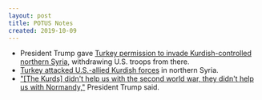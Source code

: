 ```yaml
---
layout: post
title: POTUS Notes
created: 2019-10-09
---
```


- President Trump gave [Turkey permission to invade Kurdish-controlled northern Syria,](https://www.npr.org/2019/10/07/768032841/trump-says-u-s-will-let-turkey-launch-military-offensive-in-syria-prompting-outr) withdrawing U.S. troops from there.
- [Turkey attacked U.S.-allied Kurdish forces](https://www.nytimes.com/2019/10/09/world/middleeast/turkey-attacks-syria.html) in northern Syria.
- ["[The Kurds] didn't help us with the second world war, they didn't help us with Normandy,"](https://www.theguardian.com/us-news/video/2019/oct/10/donald-trump-says-kurds-didnt-help-us-with-normandy-video) President Trump said.

